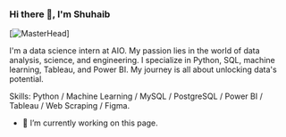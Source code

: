 ### Hi there 👋, I'm Shuhaib
[![MasterHead](https://ibb.co/f8HYQ7T)]

I'm a data science intern at AIO. My passion lies in the world of data analysis, science, and engineering. I specialize in Python, SQL, machine learning, Tableau, and Power BI. My journey is all about unlocking data's potential.

Skills: Python / Machine Learning / MySQL / PostgreSQL / Power BI / Tableau / Web Scraping / Figma.

- 🔭 I’m currently working on this page. 




